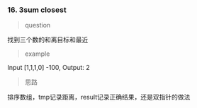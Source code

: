 ### 16. 3sum closest
> question

找到三个数的和离目标和最近

> example

Input [1,1,1,0] -100, Output: 2

> 思路

排序数组，tmp记录距离，result记录正确结果，还是双指针的做法
